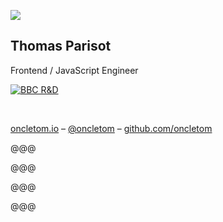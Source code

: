 ![](../../img/avatar.jpg)

## Thomas Parisot

Frontend / JavaScript Engineer

[![BBC R&D](../../img/RD-logo_500.png)](http://www.bbc.co.uk/rd)

<br>

[oncletom.io](https://oncletom.io) –
[@oncletom](https://twitter.com/oncletom) –
[github.com/oncletom](https://github.com/oncletom)

@@@

<!-- .slide: data-background="images/10121241273_589d0dcf84_b_d.jpg" -->

@@@

<!-- .slide: data-background="images/9308903255_6f68f6ddbe_b_d.jpg" -->

@@@

<!-- .slide: data-background="images/BristolTowerLayers-3.jpg" -->

@@@

<!-- .slide: data-background="images/everyday.jpg" -->
